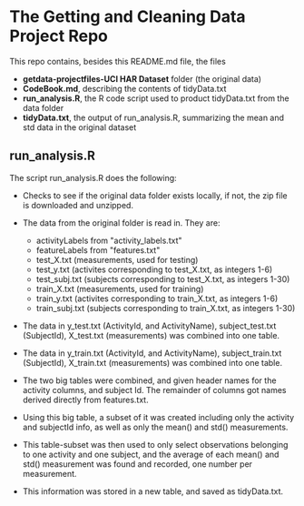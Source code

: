# The Getting and Cleaning Data Project Repo

This repo contains, besides this README.md file, the files

* __getdata-projectfiles-UCI HAR Dataset__ folder (the original data)
* __CodeBook.md__, describing the contents of tidyData.txt
* __run_analysis.R__, the R code script used to product tidyData.txt from the data folder
* __tidyData.txt__, the output of run_analysis.R, summarizing the mean and std data in the original dataset

## run_analysis.R

The script run_analysis.R does the following:

* Checks to see if the original data folder exists locally, if not, the zip file is downloaded and unzipped.

* The data from the original folder is read in.  They are:
   + activityLabels from "activity_labels.txt"
   + featureLabels from "features.txt"
   + test_X.txt (measurements, used for testing)
   + test_y.txt (activites corresponding to test_X.txt, as integers 1-6)
   + test_subj.txt (subjects corresponding to test_X.txt, as integers 1-30)
   + train_X.txt (measurements, used for training)
   + train_y.txt (activites corresponding to train_X.txt, as integers 1-6)
   + train_subj.txt (subjects corresponding to train_X.txt, as integers 1-30)
   
* The data in y_test.txt (ActivityId, and ActivityName), subject_test.txt (SubjectId), X_test.txt (measurements) was combined into one table. 

* The data in y_train.txt (ActivityId, and ActivityName), subject_train.txt (SubjectId), X_train.txt (measurements) was combined into one table.

* The two big tables were combined, and given header names for the activity columns, and subject Id.  The remainder of columns got names derived directly from features.txt.

*  Using this big table, a subset of it was created including only the activity and subjectId info, as well as only the mean() and std() measurements.

* This table-subset was then used to only select observations belonging to one activity and one subject, and the average of each mean() and std() measurement was found and recorded, one number per measurement.

* This information was stored in a new table, and saved as tidyData.txt.
